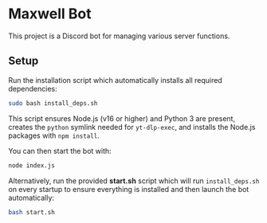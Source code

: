 # Maxwell Bot

This project is a Discord bot for managing various server functions.

## Setup

Run the installation script which automatically installs all required dependencies:

```bash
sudo bash install_deps.sh
```

This script ensures Node.js (v16 or higher) and Python 3 are present, creates the `python` symlink needed for `yt-dlp-exec`, and installs the Node.js packages with `npm install`.

You can then start the bot with:

```bash
node index.js
```

Alternatively, run the provided **start.sh** script which will run `install_deps.sh` on every startup to ensure everything is installed and then launch the bot automatically:

```bash
bash start.sh
```

